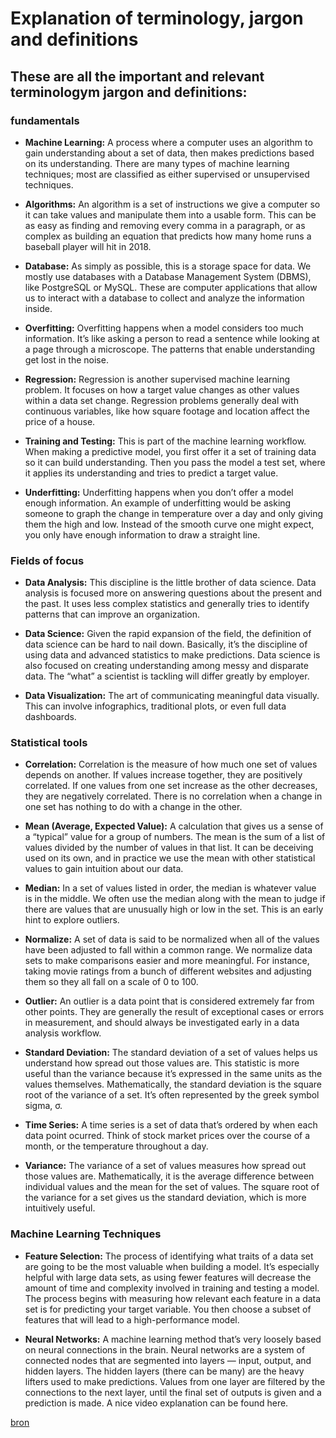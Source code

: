 # Explanation of terminology, jargon and definitions 

## These are all the important and relevant terminologym jargon and definitions:

### fundamentals

- **Machine Learning:** A process where a computer uses an algorithm to gain understanding about a set of data, then makes predictions based on its understanding. There are many types of machine learning techniques; most are classified as either supervised or unsupervised techniques.


- **Algorithms:** An algorithm is a set of instructions we give a computer so it can take values and manipulate them into a usable form. This can be as easy as finding and removing every comma in a paragraph, or as complex as building an equation that predicts how many home runs a baseball player will hit in 2018.


- **Database:** As simply as possible, this is a storage space for data. We mostly use databases with a Database Management System (DBMS), like PostgreSQL or MySQL. These are computer applications that allow us to interact with a database to collect and analyze the information inside.


- **Overfitting:** Overfitting happens when a model considers too much information. It’s like asking a person to read a sentence while looking at a page through a microscope. The patterns that enable understanding get lost in the noise.


- **Regression:** Regression is another supervised machine learning problem. It focuses on how a target value changes as other values within a data set change. Regression problems generally deal with continuous variables, like how square footage and location affect the price of a house.


- **Training and Testing:** This is part of the machine learning workflow. When making a predictive model, you first offer it a set of training data so it can build understanding. Then you pass the model a test set, where it applies its understanding and tries to predict a target value.


- **Underfitting:** Underfitting happens when you don’t offer a model enough information. An example of underfitting would be asking someone to graph the change in temperature over a day and only giving them the high and low. Instead of the smooth curve one might expect, you only have enough information to draw a straight line.



### Fields of focus

- **Data Analysis:** This discipline is the little brother of data science. Data analysis is focused more on answering questions about the present and the past. It uses less complex statistics and generally tries to identify patterns that can improve an organization.


- **Data Science:** Given the rapid expansion of the field, the definition of data science can be hard to nail down. Basically, it’s the discipline of using data and advanced statistics to make predictions. Data science is also focused on creating understanding among messy and disparate data. The “what” a scientist is tackling will differ greatly by employer.


- **Data Visualization:** The art of communicating meaningful data visually. This can involve infographics, traditional plots, or even full data dashboards.


### Statistical tools

- **Correlation:** Correlation is the measure of how much one set of values depends on another. If values increase together, they are positively correlated. If one values from one set increase as the other decreases, they are negatively correlated. There is no correlation when a change in one set has nothing to do with a change in the other.


- **Mean (Average, Expected Value):** A calculation that gives us a sense of a “typical” value for a group of numbers. The mean is the sum of a list of values divided by the number of values in that list. It can be deceiving used on its own, and in practice we use the mean with other statistical values to gain intuition about our data.


- **Median:** In a set of values listed in order, the median is whatever value is in the middle. We often use the median along with the mean to judge if there are values that are unusually high or low in the set. This is an early hint to explore outliers.


- **Normalize:** A set of data is said to be normalized when all of the values have been adjusted to fall within a common range. We normalize data sets to make comparisons easier and more meaningful. For instance, taking movie ratings from a bunch of different websites and adjusting them so they all fall on a scale of 0 to 100.


- **Outlier:** An outlier is a data point that is considered extremely far from other points. They are generally the result of exceptional cases or errors in measurement, and should always be investigated early in a data analysis workflow.


- **Standard Deviation:** The standard deviation of a set of values helps us understand how spread out those values are. This statistic is more useful than the variance because it’s expressed in the same units as the values themselves. Mathematically, the standard deviation is the square root of the variance of a set. It’s often represented by the greek symbol sigma, σ.


- **Time Series:** A time series is a set of data that’s ordered by when each data point ocurred. Think of stock market prices over the course of a month, or the temperature throughout a day.


- **Variance:** The variance of a set of values measures how spread out those values are. Mathematically, it is the average difference between individual values and the mean for the set of values. The square root of the variance for a set gives us the standard deviation, which is more intuitively useful.


### Machine Learning Techniques

- **Feature Selection:** The process of identifying what traits of a data set are going to be the most valuable when building a model. It’s especially helpful with large data sets, as using fewer features will decrease the amount of time and complexity involved in training and testing a model. The process begins with measuring how relevant each feature in a data set is for predicting your target variable. You then choose a subset of features that will lead to a high-performance model.


- **Neural Networks:** A machine learning method that’s very loosely based on neural connections in the brain. Neural networks are a system of connected nodes that are segmented into layers — input, output, and hidden layers. The hidden layers (there can be many) are the heavy lifters used to make predictions. Values from one layer are filtered by the connections to the next layer, until the final set of outputs is given and a prediction is made. A nice video explanation can be found here.


[bron](https://www.dataquest.io/blog/data-science-glossary/)








